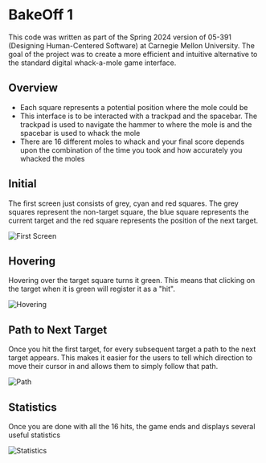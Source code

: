 # BakeOff 1
This code was written as part of the Spring 2024 version of 05-391 (Designing Human-Centered Software) at Carnegie Mellon University. The goal of the project was to create a more efficient and intuitive alternative to the standard digital whack-a-mole game interface. 

## Overview
- Each square represents a potential position where the mole could be
- This interface is to be interacted with a trackpad and the spacebar. The trackpad is used to navigate the hammer to where the mole is and the spacebar is used to whack the mole
- There are 16 different moles to whack and your final score depends upon the combination of the time you took and how accurately you whacked the moles

## Initial
The first screen just consists of grey, cyan and red squares. The grey squares represent the non-target square, the blue square represents the current target and the red square represents the position of the next target.

![First Screen](https://github.com/guptajanavi/whack_a_mole/assets/79553848/dd7a0728-90a0-48da-82c6-6b08ba797a12)

## Hovering
Hovering over the target square turns it green. This means that clicking on the target when it is green will register it as a "hit".

![Hovering](https://github.com/guptajanavi/whack_a_mole/assets/79553848/07ddf953-1248-44c7-a07f-b76a4c52a820)

## Path to Next Target
Once you hit the first target, for every subsequent target a path to the next target appears. This makes it easier for the users to tell which direction to move their cursor in and allows them to simply follow that path. 

![Path](https://github.com/guptajanavi/whack_a_mole/assets/79553848/b2c469cc-ce41-400a-8a87-5468d36a8303)

## Statistics
Once you are done with all the 16 hits, the game ends and displays several useful statistics

![Statistics](https://github.com/guptajanavi/whack_a_mole/assets/79553848/e4ba9902-35cd-4a22-adf2-054a7a73ae29)
